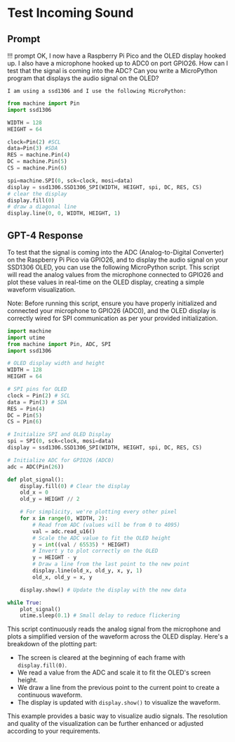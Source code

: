 # Test Incoming Sound

## Prompt

!!! prompt
    OK, I now have a Raspberry Pi Pico and the OLED display hooked up.  I also have a microphone hooked up to ADC0 on port GPIO26.  How can I test that the signal is coming into the ADC?  Can you write a MicroPython program that displays the audio signal on the OLED?

    I am using a ssd1306 and I use the following MicroPython:

```python
from machine import Pin
import ssd1306

WIDTH = 128
HEIGHT = 64

clock=Pin(2) #SCL
data=Pin(3) #SDA
RES = machine.Pin(4)
DC = machine.Pin(5)
CS = machine.Pin(6)

spi=machine.SPI(0, sck=clock, mosi=data)
display = ssd1306.SSD1306_SPI(WIDTH, HEIGHT, spi, DC, RES, CS)
# clear the display
display.fill(0)
# draw a diagonal line
display.line(0, 0, WIDTH, HEIGHT, 1)
```

## GPT-4 Response

To test that the signal is coming into the ADC (Analog-to-Digital Converter) on the Raspberry Pi Pico via GPIO26, and to display the audio signal on your SSD1306 OLED, you can use the following MicroPython script. This script will read the analog values from the microphone connected to GPIO26 and plot these values in real-time on the OLED display, creating a simple waveform visualization.

Note: Before running this script, ensure you have properly initialized and connected your microphone to GPIO26 (ADC0), and the OLED display is correctly wired for SPI communication as per your provided initialization.

```python
import machine
import utime
from machine import Pin, ADC, SPI
import ssd1306

# OLED display width and height
WIDTH = 128
HEIGHT = 64

# SPI pins for OLED
clock = Pin(2) # SCL
data = Pin(3) # SDA
RES = Pin(4)
DC = Pin(5)
CS = Pin(6)

# Initialize SPI and OLED Display
spi = SPI(0, sck=clock, mosi=data)
display = ssd1306.SSD1306_SPI(WIDTH, HEIGHT, spi, DC, RES, CS)

# Initialize ADC for GPIO26 (ADC0)
adc = ADC(Pin(26))

def plot_signal():
    display.fill(0) # Clear the display
    old_x = 0
    old_y = HEIGHT // 2

    # For simplicity, we're plotting every other pixel
    for x in range(0, WIDTH, 2):
        # Read from ADC (values will be from 0 to 4095)
        val = adc.read_u16()
        # Scale the ADC value to fit the OLED height
        y = int((val / 65535) * HEIGHT)
        # Invert y to plot correctly on the OLED
        y = HEIGHT - y
        # Draw a line from the last point to the new point
        display.line(old_x, old_y, x, y, 1)
        old_x, old_y = x, y

    display.show() # Update the display with the new data

while True:
    plot_signal()
    utime.sleep(0.1) # Small delay to reduce flickering
```

This script continuously reads the analog signal from the microphone and plots a simplified version of the waveform across the OLED display. Here's a breakdown of the plotting part:

-   The screen is cleared at the beginning of each frame with `display.fill(0)`.
-   We read a value from the ADC and scale it to fit the OLED's screen height.
-   We draw a line from the previous point to the current point to create a continuous waveform.
-   The display is updated with `display.show()` to visualize the waveform.

This example provides a basic way to visualize audio signals. The resolution and quality of the visualization can be further enhanced or adjusted according to your requirements.
